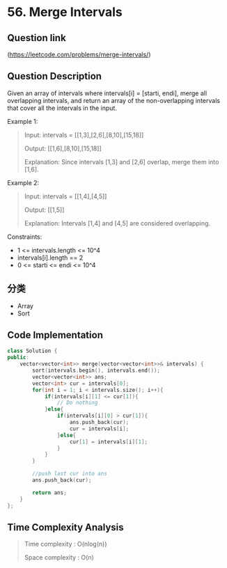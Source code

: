 # 56. Merge Intervals

## Question link
(https://leetcode.com/problems/merge-intervals/)

## Question Description
Given an array of intervals where intervals[i] = [starti, endi], merge all overlapping intervals, and return an array of the non-overlapping intervals that cover all the intervals in the input.

Example 1:

> Input: intervals = [[1,3],[2,6],[8,10],[15,18]]
>
> Output: [[1,6],[8,10],[15,18]]
>
> Explanation: Since intervals [1,3] and [2,6] overlap, merge them into [1,6].

Example 2:

> Input: intervals = [[1,4],[4,5]]
>
> Output: [[1,5]]
>
> Explanation: Intervals [1,4] and [4,5] are considered overlapping.
 
Constraints:

- 1 <= intervals.length <= 10^4
- intervals[i].length == 2
- 0 <= starti <= endi <= 10^4

## 分类
- Array
- Sort

## Code Implementation
```c++
class Solution {
public:
    vector<vector<int>> merge(vector<vector<int>>& intervals) {
        sort(intervals.begin(), intervals.end());
        vector<vector<int>> ans;
        vector<int> cur = intervals[0];
        for(int i = 1; i < intervals.size(); i++){
            if(intervals[i][1] <= cur[1]){
                // Do nothing
            }else{
                if(intervals[i][0] > cur[1]){
                    ans.push_back(cur);
                    cur = intervals[i];
                }else{
                    cur[1] = intervals[i][1];
                }
            }
        }

        //push last cur into ans
        ans.push_back(cur);

        return ans;
    }
};
```

## Time Complexity Analysis
> Time complexity  : O(nlog(n))
>
> Space complexity : O(n)